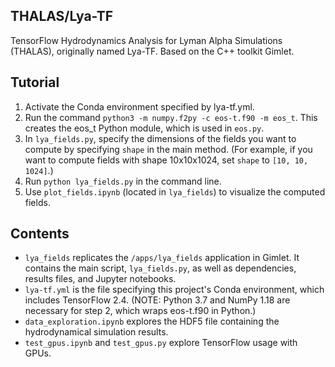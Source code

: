 ## THALAS/Lya-TF
TensorFlow Hydrodynamics Analysis for Lyman Alpha Simulations (THALAS), originally named Lya-TF. Based on the C++ toolkit Gimlet.

## Tutorial
1. Activate the Conda environment specified by lya-tf.yml.
2. Run the command `python3 -m numpy.f2py -c eos-t.f90 -m eos_t`. This creates the eos_t Python module, which is used in `eos.py`.
3. In `lya_fields.py`, specify the dimensions of the fields you want to compute by specifying `shape` in the main method. (For example, if you want to compute fields with shape 10x10x1024, set `shape` to `[10, 10, 1024]`.) 
4. Run `python lya_fields.py` in the command line.
5. Use `plot_fields.ipynb` (located in `lya_fields`) to visualize the computed fields.

## Contents
- `lya_fields` replicates the `/apps/lya_fields` application in Gimlet. It contains the main script, `lya_fields.py`, as well as dependencies, results files, and Jupyter notebooks.
- `lya-tf.yml` is the file specifying this project's Conda environment, which includes TensorFlow 2.4. (NOTE: Python 3.7 and NumPy 1.18 are necessary for step 2, which wraps eos-t.f90 in Python.)
- `data_exploration.ipynb` explores the HDF5 file containing the hydrodynamical simulation results.
- `test_gpus.ipynb` and `test_gpus.py` explore TensorFlow usage with GPUs.
